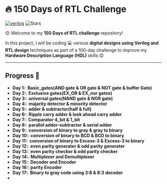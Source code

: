 # 🔥 150 Days of RTL Challenge

[![verilog](https://img.shields.io/badge/verilog-100.0%25-blue)]()
![Stars](https://img.shields.io/badge/stars-4-lightgrey)


😊 Welcome to my **150 Days of RTL challenge** repository!

In this project, I will be coding 💻 various **digital designs using Verilog and RTL design** techniques as part of a 100-day challenge to improve my **Hardware Description Language (HDL)** skills 😊

---

## Progress 📅

- **Day 1:**: **Basic_gates(AND gate & OR gate & NOT gate & buffer Gate)**
- **Day 2:**: **Exclusive gates(EX_OR & EX_nor gates)**
- **Day 3:**: **universal gates(NAND gate & NOR gate)**
- **Day 4:**: **majarity detector & minority detector**
- **Day 5:**: **adder & subtractor(half & full)**
- **Day 6:**: **Ripple carry adder & look ahead carry adder**
- **Day 7:**:  **Comparator 4_bit & 1_bit**
- **Day 8:**: **parallel adder-subtractor & serial adder**
- **Day 9:**:  **conversion of binary to gray & gray to binary**
- **Day 10:**: **conversion of binary to BCD & BCD to binary**
- **Day 11:**: **conversion of binary to Excess-3 & Excess-3 to binary**
- **Day 12:**: **even parity generater & odd parity generater**
- **Day 13:**: **even parity checker & odd parity checker**
- **Day 14:**: **Multiplexer and Demultiplexer**
- **Day 15:**: **Decoder and Encoder**
- **Day 16:**: **parity Encoder**
- **Day 17:**: **Binary to gray code using 3:8 & 8:3 decoder**
-   
